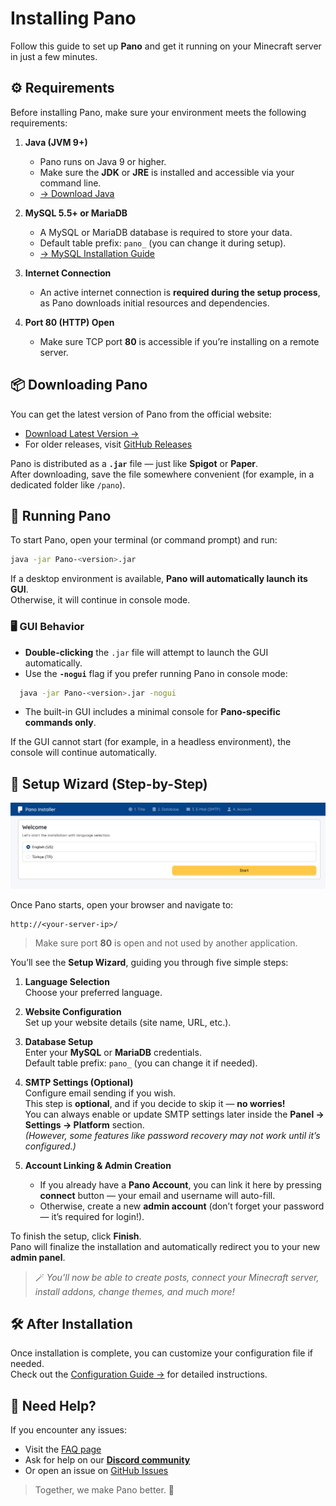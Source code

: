 # Installing Pano

Follow this guide to set up **Pano** and get it running on your Minecraft server in just a few minutes.

## ⚙️ Requirements

Before installing Pano, make sure your environment meets the following requirements:

1. **Java (JVM 9+)**
   - Pano runs on Java 9 or higher.
   - Make sure the **JDK** or **JRE** is installed and accessible via your command line.
   - [→ Download Java](https://www.oracle.com/java/technologies/javase-downloads.html)

2. **MySQL 5.5+ or MariaDB**
   - A MySQL or MariaDB database is required to store your data.
   - Default table prefix: `pano_` (you can change it during setup).
   - [→ MySQL Installation Guide](https://dev.mysql.com/doc/mysql-installation-excerpt/5.7/en/)

3. **Internet Connection**
   - An active internet connection is **required during the setup process**, as Pano downloads initial resources and dependencies.

4. **Port 80 (HTTP) Open**
   - Make sure TCP port **80** is accessible if you’re installing on a remote server.

## 📦 Downloading Pano

You can get the latest version of Pano from the official website:

- [Download Latest Version →](https://panomc.com/download)
- For older releases, visit [GitHub Releases](https://github.com/your-repo/Pano/releases)

Pano is distributed as a **`.jar`** file — just like **Spigot** or **Paper**.  
After downloading, save the file somewhere convenient (for example, in a dedicated folder like `/pano`).

## 🚀 Running Pano

To start Pano, open your terminal (or command prompt) and run:

```bash
java -jar Pano-<version>.jar
```

If a desktop environment is available, **Pano will automatically launch its GUI**.  
Otherwise, it will continue in console mode.

### 🖥️ GUI Behavior

- **Double-clicking** the `.jar` file will attempt to launch the GUI automatically.
- Use the **`-nogui`** flag if you prefer running Pano in console mode:

```bash
  java -jar Pano-<version>.jar -nogui
```

- The built-in GUI includes a minimal console for **Pano-specific commands only**.

If the GUI cannot start (for example, in a headless environment), the console will continue automatically.

## 🧭 Setup Wizard (Step-by-Step)

![](/img/installer-view.png)

Once Pano starts, open your browser and navigate to:

```
http://<your-server-ip>/
```

> Make sure port **80** is open and not used by another application.

You’ll see the **Setup Wizard**, guiding you through five simple steps:

1. **Language Selection**  
   Choose your preferred language.

2. **Website Configuration**  
   Set up your website details (site name, URL, etc.).

3. **Database Setup**  
   Enter your **MySQL** or **MariaDB** credentials.  
   Default table prefix: `pano_` (you can change it if needed).

4. **SMTP Settings (Optional)**  
   Configure email sending if you wish.  
   This step is **optional**, and if you decide to skip it — **no worries!**  
   You can always enable or update SMTP settings later inside the **Panel → Settings → Platform** section.  
   *(However, some features like password recovery may not work until it’s configured.)*

5. **Account Linking & Admin Creation**
   - If you already have a **Pano Account**, you can link it here by pressing **connect** button — your email and username will auto-fill.
   - Otherwise, create a new **admin account** (don’t forget your password — it’s required for login!).

To finish the setup, click **Finish**.  
Pano will finalize the installation and automatically redirect you to your new **admin panel**.

> 🪄 *You’ll now be able to create posts, connect your Minecraft server, install addons, change themes, and much more!*


## 🛠️ After Installation

Once installation is complete, you can customize your configuration file if needed.  
Check out the [Configuration Guide →](../configuration) for detailed instructions.

## 💬 Need Help?

If you encounter any issues:
- Visit the [FAQ page](../FAQ)
- Ask for help on our [**Discord community**](https://discord.gg/6vVy72wgXT)
- Or open an issue on [GitHub Issues](https://github.com/PanoMC/Pano/issues)

> Together, we make Pano better. 🚀
